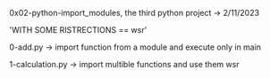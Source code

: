 0x02-python-import_modules, the third python project -> 2/11/2023


 'WITH SOME RISTRECTIONS == wsr'

0-add.py -> import function from a module and execute only in main


1-calculation.py -> import multible functions and use them wsr
